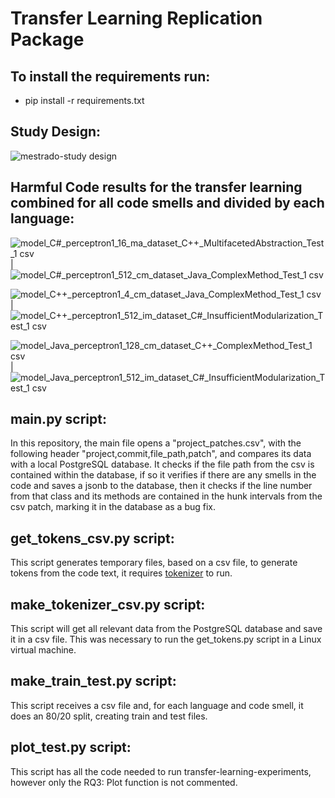 # Transfer Learning Replication Package

## To install the requirements run:

- pip install -r requirements.txt

## Study Design:
![mestrado-study design](https://github.com/orestesmkb/transfer_learning_replication_package/assets/56333638/b47ec914-b374-4bac-9812-5843738c54ae)

## Harmful Code results for the transfer learning combined for all code smells and divided by each language:
![model_C#_perceptron1_16_ma_dataset_C++_MultifacetedAbstraction_Test_1 csv](https://github.com/orestesmkb/transfer_learning_replication_package/assets/56333638/b7d8b916-b2aa-420c-a27e-7c1af792bcd3) |![model_C#_perceptron1_512_cm_dataset_Java_ComplexMethod_Test_1 csv](https://github.com/orestesmkb/transfer_learning_replication_package/assets/56333638/4b3bc1a1-9e52-4c28-8689-da4c3fca2a1d)

![model_C++_perceptron1_4_cm_dataset_Java_ComplexMethod_Test_1 csv](https://github.com/orestesmkb/transfer_learning_replication_package/assets/56333638/7fc2df06-961f-44ae-bd15-c552668f1bfc) |![model_C++_perceptron1_512_im_dataset_C#_InsufficientModularization_Test_1 csv](https://github.com/orestesmkb/transfer_learning_replication_package/assets/56333638/56d9b9e8-bbc5-4cd7-883d-32c2db0f2950)

![model_Java_perceptron1_128_cm_dataset_C++_ComplexMethod_Test_1 csv](https://github.com/orestesmkb/transfer_learning_replication_package/assets/56333638/07e2268a-1e35-469e-a86f-06b9b4ba05a9) |![model_Java_perceptron1_512_im_dataset_C#_InsufficientModularization_Test_1 csv](https://github.com/orestesmkb/transfer_learning_replication_package/assets/56333638/07344449-86a8-4049-8954-9a8ac626ff94)

## main.py script:
In this repository, the main file opens a "project_patches.csv", with the following header "project,commit,file_path,patch", 
and compares its data with a local PostgreSQL database. It checks if the file path from the csv is contained within the database, 
if so it verifies if there are any smells in the code and saves a jsonb to the database, then it checks if the line number 
from that class and its methods are contained in the hunk intervals from the csv patch, marking it in the database as a bug fix.

##  get_tokens_csv.py script:
This script generates temporary files, based on a csv file, to generate tokens from the code text, it requires [tokenizer](https://github.com/dspinellis/tokenizer) to run.

## make_tokenizer_csv.py script:
This script will get all relevant data from the PostgreSQL database and save it in a csv file. This was necessary to run the
get_tokens.py script in a Linux virtual machine.

## make_train_test.py script:
This script receives a csv file and, for each language and code smell, it does an 80/20 split, creating train and test files.

## plot_test.py script:
This script has all the code needed to run transfer-learning-experiments, however only the RQ3: Plot function is not commented.
